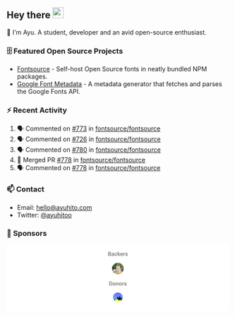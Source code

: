 ## Hey there <img src="https://media.giphy.com/media/hvRJCLFzcasrR4ia7z/giphy.gif" width="25" height="25">

📝 I'm Ayu. A student, developer and an avid open-source enthusiast.

### 🗄 Featured Open Source Projects

- [Fontsource](https://github.com/fontsource/fontsource) - Self-host Open Source fonts in neatly bundled NPM packages.
- [Google Font Metadata](https://github.com/fontsource/google-font-metadata) - A metadata generator that fetches and parses the Google Fonts API.

### ⚡ Recent Activity

<!--START_SECTION:activity-->

1. 🗣 Commented on [#773](https://github.com/fontsource/fontsource/issues/773#issuecomment-1647543438) in [fontsource/fontsource](https://github.com/fontsource/fontsource)
2. 🗣 Commented on [#726](https://github.com/fontsource/fontsource/issues/726#issuecomment-1646833826) in [fontsource/fontsource](https://github.com/fontsource/fontsource)
3. 🗣 Commented on [#780](https://github.com/fontsource/fontsource/pull/780#issuecomment-1642696825) in [fontsource/fontsource](https://github.com/fontsource/fontsource)
4. 🎉 Merged PR [#778](https://github.com/fontsource/fontsource/pull/778) in [fontsource/fontsource](https://github.com/fontsource/fontsource)
5. 🗣 Commented on [#778](https://github.com/fontsource/fontsource/pull/778#issuecomment-1642675924) in [fontsource/fontsource](https://github.com/fontsource/fontsource)
<!--END_SECTION:activity-->

### 📫 Contact

- Email: hello@ayuhito.com
- Twitter: [@ayuhitoo](https://twitter.com/ayuhitoo)

### :sparkling_heart: Sponsors

<p align="center">
  <a href="https://cdn.jsdelivr.net/gh/ayuhito/ayuhito/sponsors.svg">
    <img src='https://raw.githubusercontent.com/ayuhito/ayuhito/master/sponsors.svg'/>
  </a>
</p>
